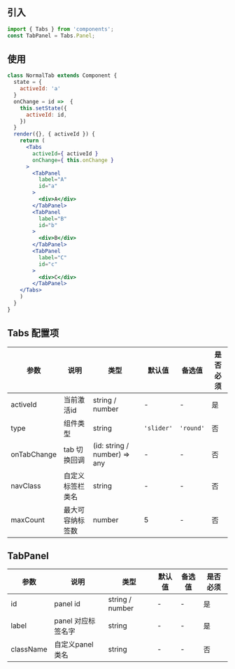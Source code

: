 ## 引入
```javascript
import { Tabs } from 'components';
const TabPanel = Tabs.Panel;
```

## 使用

```jsx
class NormalTab extends Component {
  state = {
    activeId: 'a'
  }
  onChange = id =>  {
    this.setState({
      activeId: id,
    })
  }
  render({}, { activeId }) {
    return (
      <Tabs
        activeId={ activeId }
        onChange={ this.onChange }
      >
        <TabPanel
          label="A"
          id="a"
        >
          <div>A</div>
        </TabPanel>
        <TabPanel
          label="B"
          id="b"
        >
          <div>B</div>
        </TabPanel>
        <TabPanel
          label="C"
          id="c"
        >
          <div>C</div>
        </TabPanel>
    </Tabs>
    )
  }
}
```

## Tabs 配置项
| 参数 | 说明 | 类型 | 默认值 | 备选值 | 是否必须 |
| --- | --- | --- | --- | --- | --- |
| activeId | 当前激活id | string / number | - | - | 是 |
| type | 组件类型 | string | `'slider'` | `'round'` | 否 |
| onTabChange | tab 切换回调 | (id: string / number) => any | - | - | 否 |
| navClass | 自定义标签栏类名 | string | - | - | 否 |
| maxCount | 最大可容纳标签数 | number | 5 | - | 否 |

## TabPanel
| 参数 | 说明 | 类型 | 默认值 | 备选值 | 是否必须 |
| --- | --- | --- | --- | --- | --- |
| id | panel id | string / number | - | - | 是 |
| label | panel 对应标签名字 | string | - | - | 是 |
| className | 自定义panel 类名 | string | - | - | 否 |